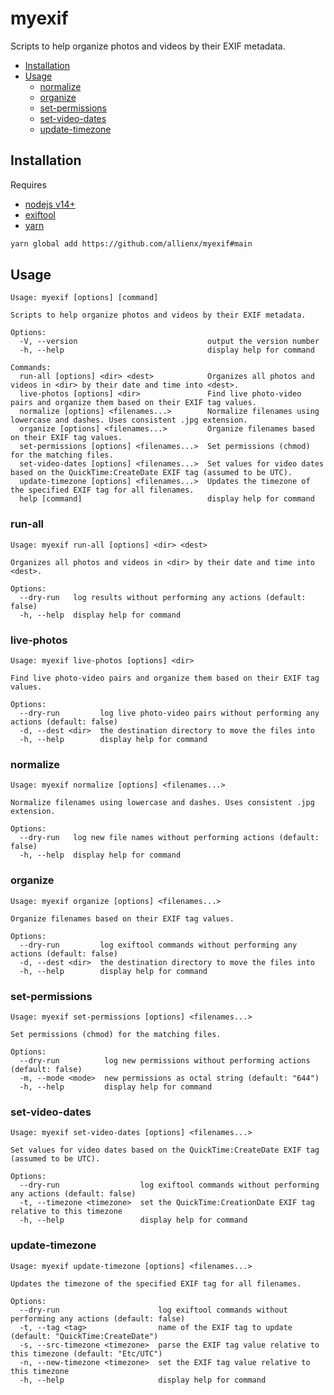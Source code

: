 # myexif

Scripts to help organize photos and videos by their EXIF metadata.

- [Installation](#Installation)
- [Usage](#Usage)
  - [normalize](#normalize)
  - [organize](#organize)
  - [set-permissions](#set-permissions)
  - [set-video-dates](#set-video-dates)
  - [update-timezone](#update-timezone)

## Installation

Requires

- [nodejs v14+](https://nodejs.org/)
- [exiftool](https://exiftool.org/)
- [yarn](https://yarnpkg.com/)

```sh
yarn global add https://github.com/allienx/myexif#main
```

## Usage

```
Usage: myexif [options] [command]

Scripts to help organize photos and videos by their EXIF metadata.

Options:
  -V, --version                             output the version number
  -h, --help                                display help for command

Commands:
  run-all [options] <dir> <dest>            Organizes all photos and videos in <dir> by their date and time into <dest>.
  live-photos [options] <dir>               Find live photo-video pairs and organize them based on their EXIF tag values.
  normalize [options] <filenames...>        Normalize filenames using lowercase and dashes. Uses consistent .jpg extension.
  organize [options] <filenames...>         Organize filenames based on their EXIF tag values.
  set-permissions [options] <filenames...>  Set permissions (chmod) for the matching files.
  set-video-dates [options] <filenames...>  Set values for video dates based on the QuickTime:CreateDate EXIF tag (assumed to be UTC).
  update-timezone [options] <filenames...>  Updates the timezone of the specified EXIF tag for all filenames.
  help [command]                            display help for command
```

### run-all

```
Usage: myexif run-all [options] <dir> <dest>

Organizes all photos and videos in <dir> by their date and time into <dest>.

Options:
  --dry-run   log results without performing any actions (default: false)
  -h, --help  display help for command
```

### live-photos

```
Usage: myexif live-photos [options] <dir>

Find live photo-video pairs and organize them based on their EXIF tag values.

Options:
  --dry-run         log live photo-video pairs without performing any actions (default: false)
  -d, --dest <dir>  the destination directory to move the files into
  -h, --help        display help for command
```

### normalize

```
Usage: myexif normalize [options] <filenames...>

Normalize filenames using lowercase and dashes. Uses consistent .jpg extension.

Options:
  --dry-run   log new file names without performing actions (default: false)
  -h, --help  display help for command
```

### organize

```
Usage: myexif organize [options] <filenames...>

Organize filenames based on their EXIF tag values.

Options:
  --dry-run         log exiftool commands without performing any actions (default: false)
  -d, --dest <dir>  the destination directory to move the files into
  -h, --help        display help for command
```

### set-permissions

```
Usage: myexif set-permissions [options] <filenames...>

Set permissions (chmod) for the matching files.

Options:
  --dry-run          log new permissions without performing actions (default: false)
  -m, --mode <mode>  new permissions as octal string (default: "644")
  -h, --help         display help for command
```

### set-video-dates

```
Usage: myexif set-video-dates [options] <filenames...>

Set values for video dates based on the QuickTime:CreateDate EXIF tag (assumed to be UTC).

Options:
  --dry-run                  log exiftool commands without performing any actions (default: false)
  -t, --timezone <timezone>  set the QuickTime:CreationDate EXIF tag relative to this timezone
  -h, --help                 display help for command
```

### update-timezone

```
Usage: myexif update-timezone [options] <filenames...>

Updates the timezone of the specified EXIF tag for all filenames.

Options:
  --dry-run                      log exiftool commands without performing any actions (default: false)
  -t, --tag <tag>                name of the EXIF tag to update (default: "QuickTime:CreateDate")
  -s, --src-timezone <timezone>  parse the EXIF tag value relative to this timezone (default: "Etc/UTC")
  -n, --new-timezone <timezone>  set the EXIF tag value relative to this timezone
  -h, --help                     display help for command
```
